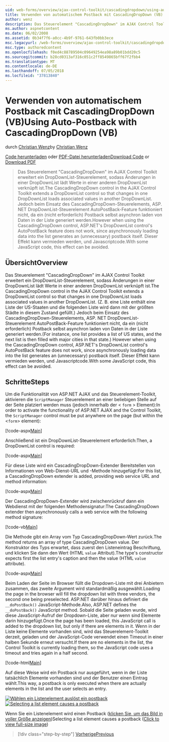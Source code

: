 ```yaml
---
uid: web-forms/overview/ajax-control-toolkit/cascadingdropdown/using-auto-postback-with-cascadingdropdown-vb
title: Verwenden von automatischem Postback mit CascadingDropDown (VB) | Microsoft-Dokumentation
author: wenz
description: Das Steuerelement "CascadingDropDown" im AJAX Control Toolkit erweitert ein DropDownList-Steuerelement, sodass Änderungen in einer DropDownList lädt Werte in Anoth verknüpft...
ms.author: aspnetcontent
ms.date: 06/02/2008
ms.assetid: 0b34f7f6-a0cc-4b9f-9761-643fb0bb3ece
msc.legacyurl: /web-forms/overview/ajax-control-toolkit/cascadingdropdown/using-auto-postback-with-cascadingdropdown-vb
msc.type: authoredcontent
ms.openlocfilehash: f0ed4c88789504c09649254ea98a89b01bdd20c5
ms.sourcegitcommit: b28cd0313af316c051c2ff8549865bff67f2fbb4
ms.translationtype: MT
ms.contentlocale: de-DE
ms.lasthandoff: 07/05/2018
ms.locfileid: "37813840"
---
```

<a name="using-auto-postback-with-cascadingdropdown-vb"></a><span data-ttu-id="8e617-103">Verwenden von automatischem Postback mit CascadingDropDown (VB)</span><span class="sxs-lookup"><span data-stu-id="8e617-103">Using Auto-Postback with CascadingDropDown (VB)</span></span>
====================
<span data-ttu-id="8e617-104">durch [Christian Wenz](https://github.com/wenz)</span><span class="sxs-lookup"><span data-stu-id="8e617-104">by [Christian Wenz](https://github.com/wenz)</span></span>

<span data-ttu-id="8e617-105">[Code herunterladen](http://download.microsoft.com/download/9/0/7/907760b1-2c60-4f81-aeb6-ca416a573b0d/cascadingdropdown3.vb.zip) oder [PDF-Datei herunterladen](http://download.microsoft.com/download/2/d/c/2dc10e34-6983-41d4-9c08-f78f5387d32b/cascadingdropdown3VB.pdf)</span><span class="sxs-lookup"><span data-stu-id="8e617-105">[Download Code](http://download.microsoft.com/download/9/0/7/907760b1-2c60-4f81-aeb6-ca416a573b0d/cascadingdropdown3.vb.zip) or [Download PDF](http://download.microsoft.com/download/2/d/c/2dc10e34-6983-41d4-9c08-f78f5387d32b/cascadingdropdown3VB.pdf)</span></span>

> <span data-ttu-id="8e617-106">Das Steuerelement "CascadingDropDown" im AJAX Control Toolkit erweitert ein DropDownList-Steuerelement, sodass Änderungen in einer DropDownList lädt Werte in einer anderen DropDownList verknüpft ist.</span><span class="sxs-lookup"><span data-stu-id="8e617-106">The CascadingDropDown control in the AJAX Control Toolkit extends a DropDownList control so that changes in one DropDownList loads associated values in another DropDownList.</span></span> <span data-ttu-id="8e617-107">Jedoch beim Einsatz des CascadingDropDown-Steuerelements, ASP. NET DropDownList-Steuerelement AutoPostBack-Feature funktioniert nicht, da ein (nicht erforderlich) Postback selbst asynchron laden von Daten in der Liste generiert werden.</span><span class="sxs-lookup"><span data-stu-id="8e617-107">However when using the CascadingDropDown control, ASP.NET's DropDownList control's AutoPostBack feature does not work, since asynchronously loading data into the list generates an (unnecessary) postback itself.</span></span> <span data-ttu-id="8e617-108">Dieser Effekt kann vermieden werden, und Javascriptcode.</span><span class="sxs-lookup"><span data-stu-id="8e617-108">With some JavaScript code, this effect can be avoided.</span></span>


## <a name="overview"></a><span data-ttu-id="8e617-109">Übersicht</span><span class="sxs-lookup"><span data-stu-id="8e617-109">Overview</span></span>

<span data-ttu-id="8e617-110">Das Steuerelement "CascadingDropDown" im AJAX Control Toolkit erweitert ein DropDownList-Steuerelement, sodass Änderungen in einer DropDownList lädt Werte in einer anderen DropDownList verknüpft ist.</span><span class="sxs-lookup"><span data-stu-id="8e617-110">The CascadingDropDown control in the AJAX Control Toolkit extends a DropDownList control so that changes in one DropDownList loads associated values in another DropDownList.</span></span> <span data-ttu-id="8e617-111">(Z. B. eine Liste enthält eine Liste der US-Staaten und die folgenden Liste wird dann mit der größten Städte in diesem Zustand gefüllt.) Jedoch beim Einsatz des CascadingDropDown-Steuerelements, ASP. NET DropDownList-Steuerelement AutoPostBack-Feature funktioniert nicht, da ein (nicht erforderlich) Postback selbst asynchron laden von Daten in der Liste generiert werden.</span><span class="sxs-lookup"><span data-stu-id="8e617-111">(For instance, one list provides a list of US states, and the next list is then filled with major cities in that state.) However when using the CascadingDropDown control, ASP.NET's DropDownList control's AutoPostBack feature does not work, since asynchronously loading data into the list generates an (unnecessary) postback itself.</span></span> <span data-ttu-id="8e617-112">Dieser Effekt kann vermieden werden, und Javascriptcode.</span><span class="sxs-lookup"><span data-stu-id="8e617-112">With some JavaScript code, this effect can be avoided.</span></span>

## <a name="steps"></a><span data-ttu-id="8e617-113">Schritte</span><span class="sxs-lookup"><span data-stu-id="8e617-113">Steps</span></span>

<span data-ttu-id="8e617-114">Um die Funktionalität von ASP.NET AJAX und das Steuerelement-Toolkit, aktivieren die `ScriptManager` Steuerelement an einer beliebigen Stelle auf der Seite platziert werden muss (jedoch innerhalb der &lt; `form` &gt; Element):</span><span class="sxs-lookup"><span data-stu-id="8e617-114">In order to activate the functionality of ASP.NET AJAX and the Control Toolkit, the `ScriptManager` control must be put anywhere on the page (but within the &lt;`form`&gt; element):</span></span>

[!code-aspx[Main](using-auto-postback-with-cascadingdropdown-vb/samples/sample1.aspx)]

<span data-ttu-id="8e617-115">Anschließend ist ein DropDownList-Steuerelement erforderlich:</span><span class="sxs-lookup"><span data-stu-id="8e617-115">Then, a DropDownList control is required:</span></span>

[!code-aspx[Main](using-auto-postback-with-cascadingdropdown-vb/samples/sample2.aspx)]

<span data-ttu-id="8e617-116">Für diese Liste wird ein CascadingDropDown-Extender Bereitstellen von Informationen von Web-Dienst-URL und -Methode hinzugefügt:</span><span class="sxs-lookup"><span data-stu-id="8e617-116">For this list, a CascadingDropDown extender is added, providing web service URL and method information:</span></span>

[!code-aspx[Main](using-auto-postback-with-cascadingdropdown-vb/samples/sample3.aspx)]

<span data-ttu-id="8e617-117">Der CascadingDropDown-Extender wird zwischenrückruf dann ein Webdienst mit der folgenden Methodensignatur:</span><span class="sxs-lookup"><span data-stu-id="8e617-117">The CascadingDropDown extender then asynchronously calls a web service with the following method signature:</span></span>

[!code-vb[Main](using-auto-postback-with-cascadingdropdown-vb/samples/sample4.vb)]

<span data-ttu-id="8e617-118">Die Methode gibt ein Array vom Typ CascadingDropDown-Wert zurück.</span><span class="sxs-lookup"><span data-stu-id="8e617-118">The method returns an array of type CascadingDropDown value.</span></span> <span data-ttu-id="8e617-119">Der Konstruktor des Typs erwartet, dass zuerst den Listeneintrag Beschriftung, und klicken Sie dann den Wert (HTML `value` Attribut).</span><span class="sxs-lookup"><span data-stu-id="8e617-119">The type's constructor expects first the list entry's caption and then the value (HTML `value` attribute).</span></span>

[!code-aspx[Main](using-auto-postback-with-cascadingdropdown-vb/samples/sample5.aspx)]

<span data-ttu-id="8e617-120">Beim Laden der Seite im Browser füllt die Dropdown-Liste mit drei Anbietern zusammen, das zweite Argument wird standardmäßig ausgewählt.</span><span class="sxs-lookup"><span data-stu-id="8e617-120">Loading the page in the browser will fill the dropdown list with three vendors, the second one being preselected.</span></span> <span data-ttu-id="8e617-121">ASP.NET darüber hinaus definiert die `__doPostBack()` JavaScript-Methode.</span><span class="sxs-lookup"><span data-stu-id="8e617-121">Also, ASP.NET defines the `__doPostBack()` JavaScript method.</span></span> <span data-ttu-id="8e617-122">Sobald die Seite geladen wurde, wird diese JavaScript-Aufruf der Dropdown-Liste, aber nur wenn sind Elemente darin hinzugefügt.</span><span class="sxs-lookup"><span data-stu-id="8e617-122">Once the page has been loaded, this JavaScript call is added to the dropdown list, but only if there are elements in it.</span></span> <span data-ttu-id="8e617-123">Wenn in der Liste keine Elemente vorhanden sind, wird das Steuerelement-Toolkit derzeit, geladen und der JavaScript-Code verwendet einen Timeout in einer halben Sekunde erneut versucht.</span><span class="sxs-lookup"><span data-stu-id="8e617-123">If there are no elements in the list, the Control Toolkit is currently loading them, so the JavaScript code uses a timeout and tries again in a half second.</span></span>

[!code-html[Main](using-auto-postback-with-cascadingdropdown-vb/samples/sample6.html)]

<span data-ttu-id="8e617-124">Auf diese Weise wird ein Postback nur ausgeführt, wenn in der Liste tatsächlich Elemente vorhanden sind und der Benutzer einen Eintrag wählt.</span><span class="sxs-lookup"><span data-stu-id="8e617-124">This way, a postback is only executed when there are actually elements in the list and the user selects an entry.</span></span>


<span data-ttu-id="8e617-125">[![Wählen ein Listenelement auslöst ein postback](using-auto-postback-with-cascadingdropdown-vb/_static/image2.png)](using-auto-postback-with-cascadingdropdown-vb/_static/image1.png)</span><span class="sxs-lookup"><span data-stu-id="8e617-125">[![Selecting a list element causes a postback](using-auto-postback-with-cascadingdropdown-vb/_static/image2.png)](using-auto-postback-with-cascadingdropdown-vb/_static/image1.png)</span></span>

<span data-ttu-id="8e617-126">Wenn Sie ein Listenelement wird einen Postback ([klicken Sie, um das Bild in voller Größe anzeigen](using-auto-postback-with-cascadingdropdown-vb/_static/image3.png))</span><span class="sxs-lookup"><span data-stu-id="8e617-126">Selecting a list element causes a postback ([Click to view full-size image](using-auto-postback-with-cascadingdropdown-vb/_static/image3.png))</span></span>

> [!div class="step-by-step"]
> [<span data-ttu-id="8e617-127">Vorherige</span><span class="sxs-lookup"><span data-stu-id="8e617-127">Previous</span></span>](presetting-list-entries-with-cascadingdropdown-vb.md)
